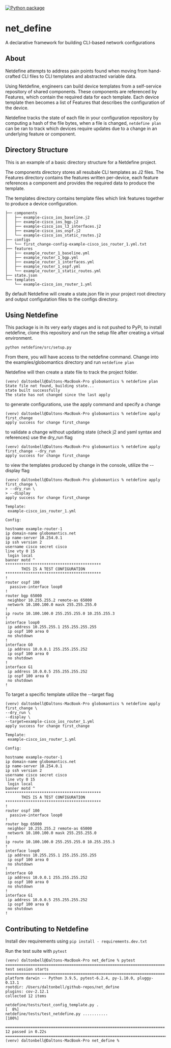 [![Python package](https://github.com/dm-bell-networking/net_define/actions/workflows/python-package.yml/badge.svg)](https://github.com/dm-bell-networking/net_define/actions/workflows/python-package.yml)
# net_define
A declarative framework for building CLI-based network configurations

## About
Netdefine attempts to address pain points found when moving from hand-crafted CLI files to CLI templates and abstracted variable data. 

Using Netdefine, engineers can build device templates from a self-service repository of shared components. 
These components are referenced by Features, which contain the required data for each template. Each device template then becomes a list of Features that describes the configuration of the device. 

Netdefine tracks the state of each file in your configuration repository by computing a hash of the file bytes, when a file is changed, `netdefine plan` can be ran to track which devices require updates due to a change in an underlying feature or component. 

## Directory Structure
This is an example of a basic directory structure for a Netdefine project. 

The components directory stores all resubale CLI templates as J2 files. 
The Features directory contains the features written per-device, each feature references a component and provides the required data to produce the template.

The templates directory contains template files which link features together to produce a device configuration. 

```
├── components
│   ├── example-cisco_ios_baseline.j2
│   ├── example-cisco_ios_bgp.j2
│   ├── example-cisco_ios_l3_interfaces.j2
│   ├── example-cisco_ios_ospf.j2
│   └── example-cisco_ios_static_routes.j2
├── configs
│   └── first_change-config-example-cisco_ios_router_1.yml.txt
├── features
│   ├── example_router_1_baseline.yml
│   ├── example_router_1_bgp.yml
│   ├── example_router_1_interfaces.yml
│   ├── example_router_1_ospf.yml
│   └── example_router_1_static_routes.yml
├── state.json
└── templates
    └── example-cisco_ios_router_1.yml
```
By default Netdefine will create a state.json file in your project root directory and output configutation files to the configs directory. 

## Using Netdefine 
This package is in its very early stages and is not pushed to PyPi, to install netdefine, clone this repository and run the setup file after creating a virtual environment.

`python netdefine/src/setup.py`

From there, you will have access to the netdefine command. Change into the examples/globomantics directory and run `netdefine plan`

Netdefine will then create a state file to track the project folder.
```
(venv) daltonbell@Daltons-MacBook-Pro globomantics % netdefine plan
State file not found, building state...
state built successfully
The state has not changed since the last apply
```


to generate configurations, use the apply command and specify a change 
```
(venv) daltonbell@Daltons-MacBook-Pro globomantics % netdefine apply first_change
apply success for change first_change
```


to validate a change without updating state (check j2 and yaml syntax and references) use the dry_run flag
```commandline
(venv) daltonbell@Daltons-MacBook-Pro globomantics % netdefine apply first_change --dry_run
apply success for change first_change

```


to view the templates produced by change in the console, utilize the --display flag
```commandline
(venv) daltonbell@Daltons-MacBook-Pro globomantics % netdefine apply first_change \        
> --dry_run \
> --display
apply success for change first_change

Template: 
 example-cisco_ios_router_1.yml 

Config: 

hostname example-router-1
ip domain-name globomantics.net
ip name-server 10.254.0.1
ip ssh version 2
username cisco secret cisco
line vty 0 15
 login local
banner motd ^
******************************************
       THIS IS A TEST CONFIGURATION
******************************************
!
router ospf 100
  passive-interface loop0
!
router bgp 65000
 neighbor 10.255.255.2 remote-as 65000
 network 10.100.100.0 mask 255.255.255.0
!
ip route 10.100.100.0 255.255.255.0 10.255.255.3
!
interface loop0
 ip address 10.255.255.1 255.255.255.255
 ip ospf 100 area 0
 no shutdown
!
interface G0
 ip address 10.0.0.1 255.255.255.252
 ip ospf 100 area 0
 no shutdown
!
interface G1
 ip address 10.0.0.5 255.255.255.252
 ip ospf 100 area 0
 no shutdown
!
```


To target a specific template utilize the --target flag
```commandline
(venv) daltonbell@Daltons-MacBook-Pro globomantics % netdefine apply first_change \
--dry_run \
--display \
--target=example-cisco_ios_router_1.yml
apply success for change first_change

Template: 
 example-cisco_ios_router_1.yml 

Config: 

hostname example-router-1
ip domain-name globomantics.net
ip name-server 10.254.0.1
ip ssh version 2
username cisco secret cisco
line vty 0 15
 login local
banner motd ^
******************************************
       THIS IS A TEST CONFIGURATION
******************************************
!
router ospf 100
  passive-interface loop0
!
router bgp 65000
 neighbor 10.255.255.2 remote-as 65000
 network 10.100.100.0 mask 255.255.255.0
!
ip route 10.100.100.0 255.255.255.0 10.255.255.3
!
interface loop0
 ip address 10.255.255.1 255.255.255.255
 ip ospf 100 area 0
 no shutdown
!
interface G0
 ip address 10.0.0.1 255.255.255.252
 ip ospf 100 area 0
 no shutdown
!
interface G1
 ip address 10.0.0.5 255.255.255.252
 ip ospf 100 area 0
 no shutdown
!
```

## Contributing to Netdefine

Install dev requirements using `pip install - requirements.dev.txt`

Run the test suite with `pytest`

```commandline
(venv) daltonbell@Daltons-MacBook-Pro net_define % pytest                                   
====================================================================== test session starts ======================================================================
platform darwin -- Python 3.9.5, pytest-6.2.4, py-1.10.0, pluggy-0.13.1
rootdir: /Users/daltonbell/github-repos/net_define
plugins: cov-2.12.1
collected 12 items                                                                                                                                              

netdefine/tests/test_config_template.py .                                                                                                                 [  8%]
netdefine/tests/test_netdefine.py ...........                                                                                                             [100%]

====================================================================== 12 passed in 0.22s =======================================================================
(venv) daltonbell@Daltons-MacBook-Pro net_define % 

```
